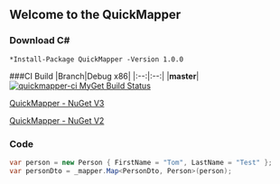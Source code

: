 ## Welcome to the QuickMapper

### Download C# 
```
*Install-Package QuickMapper -Version 1.0.0
```

###CI Build
|Branch|Debug x86|
|:--:|:--:|
|**master**|[![quickmapper-ci MyGet Build Status](https://www.myget.org/BuildSource/Badge/quickmapper-ci?identifier=581f5f6a-603c-4381-8b19-eebf295fccfa)](https://www.myget.org/)

[QuickMapper - NuGet V3](https://www.myget.org/F/quickmapper-ci/api/v3/index.json)

[QuickMapper - NuGet V2](https://www.myget.org/F/quickmapper-ci/api/v2)


### Code
```cs
var person = new Person { FirstName = "Tom", LastName = "Test" };
var personDto = _mapper.Map<PersonDto, Person>(person);
```
